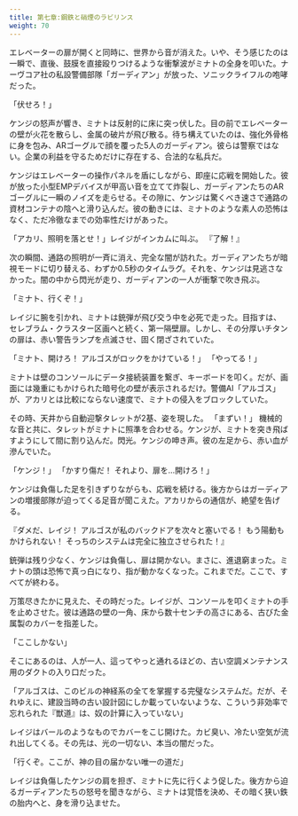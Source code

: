 ```yaml
---
title: 第七章:鋼鉄と硝煙のラビリンス
weight: 70
---
```


エレベーターの扉が開くと同時に、世界から音が消えた。いや、そう感じたのは一瞬で、直後、鼓膜を直接殴りつけるような衝撃波がミナトの全身を叩いた。ナーヴコア社の私設警備部隊「ガーディアン」が放った、ソニックライフルの咆哮だった。

「伏せろ！」

ケンジの怒声が響き、ミナトは反射的に床に突っ伏した。目の前でエレベーターの壁が火花を散らし、金属の破片が飛び散る。待ち構えていたのは、強化外骨格に身を包み、ARゴーグルで顔を覆った5人のガーディアン。彼らは警察ではない。企業の利益を守るためだけに存在する、合法的な私兵だ。

ケンジはエレベーターの操作パネルを盾にしながら、即座に応戦を開始した。彼が放った小型EMPデバイスが甲高い音を立てて炸裂し、ガーディアンたちのARゴーグルに一瞬のノイズを走らせる。その隙に、ケンジは驚くべき速さで通路の資材コンテナの陰へと滑り込んだ。彼の動きには、ミナトのような素人の恐怖はなく、ただ冷徹なまでの効率性だけがあった。

「アカリ、照明を落とせ！」レイジがインカムに叫ぶ。
『了解！』

次の瞬間、通路の照明が一斉に消え、完全な闇が訪れた。ガーディアンたちが暗視モードに切り替える、わずか0.5秒のタイムラグ。それを、ケンジは見逃さなかった。闇の中から閃光が走り、ガーディアンの一人が衝撃で吹き飛ぶ。

「ミナト、行くぞ！」

レイジに腕を引かれ、ミナトは銃弾が飛び交う中を必死で走った。目指すは、セレブラム・クラスター区画へと続く、第一隔壁扉。しかし、その分厚いチタンの扉は、赤い警告ランプを点滅させ、固く閉ざされていた。

「ミナト、開けろ！ アルゴスがロックをかけている！」
「やってる！」

ミナトは壁のコンソールにデータ接続装置を繋ぎ、キーボードを叩く。だが、画面には幾重にもかけられた暗号化の壁が表示されるだけ。警備AI「アルゴス」が、アカリとは比較にならない速度で、ミナトの侵入をブロックしていた。

その時、天井から自動迎撃タレットが2基、姿を現した。
「まずい！」
機械的な音と共に、タレットがミナトに照準を合わせる。ケンジが、ミナトを突き飛ばすようにして間に割り込んだ。閃光。ケンジの呻き声。彼の左足から、赤い血が滲んでいた。

「ケンジ！」
「かすり傷だ！ それより、扉を…開けろ！」

ケンジは負傷した足を引きずりながらも、応戦を続ける。後方からはガーディアンの増援部隊が迫ってくる足音が聞こえた。アカリからの通信が、絶望を告げる。

『ダメだ、レイジ！ アルゴスが私のバックドアを次々と塞いでる！ もう陽動もかけられない！ そっちのシステムは完全に独立させられた！』

銃弾は残り少なく、ケンジは負傷し、扉は開かない。まさに、進退窮まった。ミナトの頭は恐怖で真っ白になり、指が動かなくなった。これまでだ。ここで、すべてが終わる。

万策尽きたかに見えた、その時だった。レイジが、コンソールを叩くミナトの手を止めさせた。彼は通路の壁の一角、床から数十センチの高さにある、古びた金属製のカバーを指差した。

「ここしかない」

そこにあるのは、人が一人、這ってやっと通れるほどの、古い空調メンテナンス用のダクトの入り口だった。

「アルゴスは、このビルの神経系の全てを掌握する完璧なシステムだ。だが、それゆえに、建設当時の古い設計図にしか載っていないような、こういう非効率で忘れられた『獣道』は、奴の計算に入っていない」

レイジはバールのようなものでカバーをこじ開けた。カビ臭い、冷たい空気が流れ出してくる。その先は、光の一切ない、本当の闇だった。

「行くぞ。ここが、神の目の届かない唯一の道だ」

レイジは負傷したケンジの肩を担ぎ、ミナトに先に行くよう促した。後方から迫るガーディアンたちの怒号を聞きながら、ミナトは覚悟を決め、その暗く狭い鉄の胎内へと、身を滑り込ませた。
